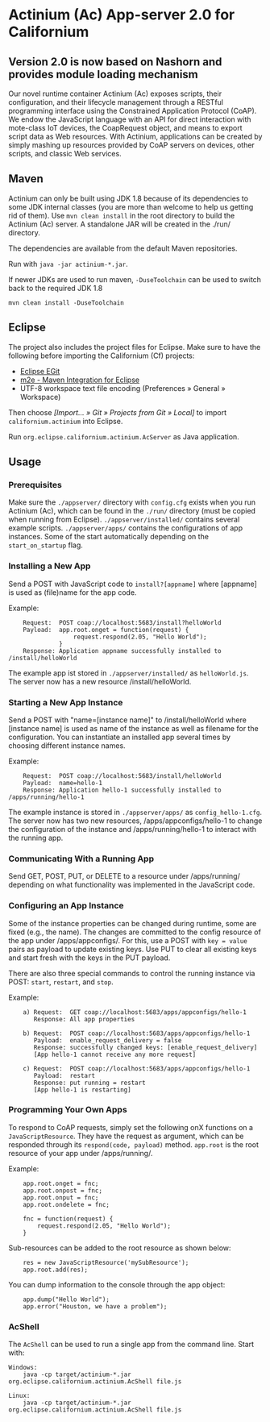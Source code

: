 Actinium (Ac) App-server 2.0 for Californium
============================================

## Version 2.0 is now based on Nashorn and provides module loading mechanism

Our novel runtime container Actinium (Ac) exposes scripts, their configuration, and their lifecycle management through a RESTful programming interface using the Constrained Application Protocol (CoAP).
We endow the JavaScript language with an API for direct interaction with mote-class IoT devices, the CoapRequest object, and means to export script data as Web resources.
With Actinium, applications can be created by simply mashing up resources provided by CoAP servers on devices, other scripts, and classic Web services.

Maven
-----

Actinium can only be built using JDK 1.8 because of its dependencies to some JDK internal classes
(you are more than welcome to help us getting rid of them).
Use `mvn clean install` in the root directory to build the Actinium (Ac) server.
A standalone JAR will be created in the ./run/ directory.

The dependencies are available from the default Maven repositories.

Run with `java -jar actinium-*.jar`.

If newer JDKs are used to run maven, `-DuseToolchain` can be used to switch back to the required JDK 1.8

`mvn clean install -DuseToolchain`

Eclipse
-------

The project also includes the project files for Eclipse. Make sure to have the
following before importing the Californium (Cf) projects:

* [Eclipse EGit](http://www.eclipse.org/egit/)
* [m2e - Maven Integration for Eclipse](http://www.eclipse.org/m2e/)
* UTF-8 workspace text file encoding (Preferences &raquo; General &raquo; Workspace)

Then choose *[Import... &raquo; Git &raquo; Projects from Git &raquo; Local]*
to import `californium.actinium` into Eclipse.

Run `org.eclipse.californium.actinium.AcServer` as Java application.

Usage
-----

### Prerequisites

Make sure the `./appserver/` directory with `config.cfg` exists when you run
Actinium (Ac), which can be found in the `./run/` directory (must be copied
when running from Eclipse).
`./appserver/installed/` contains several example scripts.
`./appserver/apps/` contains the configurations of app instances.
Some of the start automatically depending on the `start_on_startup` flag.

### Installing a New App

Send a POST with JavaScript code to `install?[appname]` where [appname] is
used as (file)name for the app code. 

Example:

		Request:  POST coap://localhost:5683/install?helloWorld
		Payload:  app.root.onget = function(request) {
	                  request.respond(2.05, "Hello World");
		          }
		Response: Application appname successfully installed to /install/helloWorld

The example app ist stored in `./appserver/installed/` as `helloWorld.js`.
The server now has a new resource /install/helloWorld.

### Starting a New App Instance

Send a POST with "name=[instance name]" to /install/helloWorld where
[instance name] is used as name of the instance as well as filename for the
configuration. You can instantiate an installed app several times by choosing
different instance names.

Example:

		Request:  POST coap://localhost:5683/install/helloWorld
		Payload:  name=hello-1
		Response: Application hello-1 successfully installed to /apps/running/hello-1

The example instance is stored in `./appserver/apps/` as `config_hello-1.cfg`.
The server now has two new resources, /apps/appconfigs/hello-1 to change the
configuration of the instance and /apps/running/hello-1 to interact with the
running app.

### Communicating With a Running App

Send GET, POST, PUT, or DELETE to a resource under /apps/running/ depending on
what functionality was implemented in the JavaScript code.

### Configuring an App Instance

Some of the instance properties can be changed during runtime, some are fixed
(e.g., the name). The changes are committed to the config resource of the app
under /apps/appconfigs/. For this, use a POST with `key = value` pairs as
payload to update existing keys. Use PUT to clear all existing keys and start
fresh with the keys in the PUT payload.

There are also three special commands to control the running instance via POST:
`start`, `restart`, and `stop`. 

Example:

		a) Request:  GET coap://localhost:5683/apps/appconfigs/hello-1
		   Response: All app properties
		   
		b) Request:  POST coap://localhost:5683/apps/appconfigs/hello-1
		   Payload:  enable_request_delivery = false
		   Response: successfully changed keys: [enable_request_delivery]
		   [App hello-1 cannot receive any more request]
		   
		c) Request:  POST coap://localhost:5683/apps/appconfigs/hello-1
		   Payload:  restart
		   Response: put running = restart
		   [App hello-1 is restarting]

### Programming Your Own Apps

To respond to CoAP requests, simply set the following onX functions on a
`JavaScriptResource`. They have the request as argument, which can be responded
through its `respond(code, payload)` method.
`app.root` is the root resource of your app under /apps/running/<instance name>.

Example:

		app.root.onget = fnc;
		app.root.onpost = fnc;
		app.root.onput = fnc;
		app.root.ondelete = fnc;
		
		fnc = function(request) { 
			request.respond(2.05, "Hello World"); 
		}

Sub-resources can be added to the root resource as shown below:

		res = new JavaScriptResource('mySubResource');
		app.root.add(res);

You can dump information to the console through the app object:

		app.dump("Hello World");
		app.error("Houston, we have a problem");

### AcShell

The `AcShell` can be used to run a single app from the command line.
Start with:

	Windows:
		java -cp target/actinium-*.jar org.eclipse.californium.actinium.AcShell file.js
	
	Linux:
		java -cp target/actinium-*.jar org.eclipse.californium.actinium.AcShell file.js
